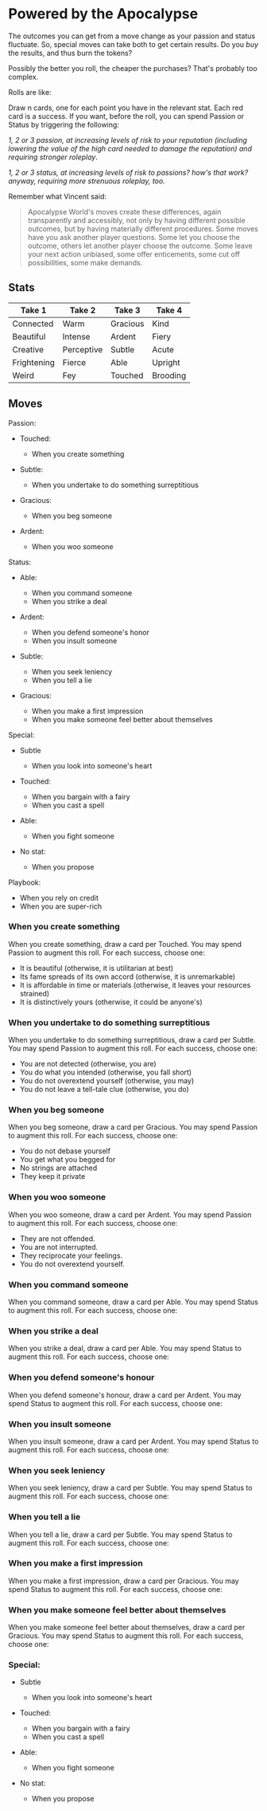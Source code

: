 # Powered by the Apocalypse

The outcomes you can get from a move change as your passion and status
fluctuate. So, special moves can take both to get certain results. Do you _buy_
the results, and thus burn the tokens?

Possibly the better you roll, the cheaper the purchases? That's probably too
complex.

Rolls are like:

Draw n cards, one for each point you have in the relevant stat. Each red card
is a success. If you want, before the roll, you can spend Passion or Status by
triggering the following:

_1, 2 or 3 passion, at increasing levels of risk to your reputation (including
lowering the value of the high card needed to damage the reputation) and
requiring stronger roleplay_.

_1, 2 or 3 status, at increasing levels of risk to passions? how's that work?
anyway, requiring more strenuous roleplay, too._

Remember what Vincent said:

> Apocalypse World's moves create these differences, again transparently and
> accessibly, not only by having different possible outcomes, but by having
> materially different procedures. Some moves have you ask another player
> questions. Some let you choose the outcome, others let another player choose
> the outcome. Some leave your next action unbiased, some offer enticements,
> some cut off possibilities, some make demands.

## Stats

| Take 1      | Take 2     | Take 3   | Take 4   |
|-------------|------------|----------|----------|
| Connected   | Warm       | Gracious | Kind     |
| Beautiful   | Intense    | Ardent   | Fiery    |
| Creative    | Perceptive | Subtle   | Acute    |
| Frightening | Fierce     | Able     | Upright  |
| Weird       | Fey        | Touched  | Brooding |

## Moves

Passion:

  * Touched:
      * When you create something

  * Subtle:
      * When you undertake to do something surreptitious

  * Gracious:
      * When you beg someone

  * Ardent:
      * When you woo someone

Status:

  * Able:
      * When you command someone
      * When you strike a deal

  * Ardent:
      * When you defend someone's honor
      * When you insult someone

  * Subtle:
      * When you seek leniency
      * When you tell a lie

  * Gracious:
      * When you make a first impression
      * When you make someone feel better about themselves

Special:

  * Subtle
      * When you look into someone's heart

  * Touched:
      * When you bargain with a fairy
      * When you cast a spell

  * Able:
      * When you fight someone

  * No stat:
      * When you propose


Playbook:

  * When you rely on credit
  * When you are super-rich

### When you create something

When you create something, draw a card per Touched. You may spend Passion to
augment this roll. For each success, choose one:

  * It is beautiful (otherwise, it is utilitarian at best)
  * Its fame spreads of its own accord (otherwise, it is unremarkable)
  * It is affordable in time or materials (otherwise, it leaves your resources strained)
  * It is distinctively yours (otherwise, it could be anyone's)

### When you undertake to do something surreptitious

When you undertake to do something surreptitious, draw a card per Subtle. You
may spend Passion to augment this roll. For each success, choose one:

  * You are not detected (otherwise, you are)
  * You do what you intended (otherwise, you fall short)
  * You do not overextend yourself (otherwise, you may)
  * You do not leave a tell-tale clue (otherwise, you do)

### When you beg someone

When you beg someone, draw a card per Gracious. You may spend Passion to
augment this roll. For each success, choose one:

  * You do not debase yourself
  * You get what you begged for
  * No strings are attached
  * They keep it private

### When you woo someone

When you woo someone, draw a card per Ardent. You may spend Passion to augment
this roll. For each success, choose one:

  * They are not offended.
  * You are not interrupted.
  * They reciprocate your feelings.
  * You do not overextend yourself.

### When you command someone

When you command someone, draw a card per Able. You may spend Status to augment
this roll. For each success, choose one:

### When you strike a deal

When you strike a deal, draw a card per Able. You may spend Status to augment
this roll. For each success, choose one:

### When you defend someone's honour

When you defend someone's honour, draw a card per Ardent. You may spend Status
to augment this roll. For each success, choose one:

### When you insult someone

When you insult someone, draw a card per Ardent. You may spend Status to
augment this roll. For each success, choose one:

### When you seek leniency

When you seek leniency, draw a card per Subtle. You may spend Status to augment
this roll. For each success, choose one:

### When you tell a lie

When you tell a lie, draw a card per Subtle. You may spend Status to augment
this roll. For each success, choose one:

### When you make a first impression

When you make a first impression, draw a card per Gracious. You may spend
Status to augment this roll. For each success, choose one:

### When you make someone feel better about themselves

When you make someone feel better about themselves, draw a card per Gracious.
You may spend Status to augment this roll. For each success, choose one:

### Special:

  * Subtle
      * When you look into someone's heart

  * Touched:
      * When you bargain with a fairy
      * When you cast a spell

  * Able:
      * When you fight someone

  * No stat:
      * When you propose
